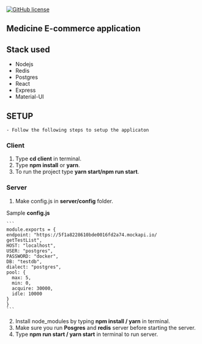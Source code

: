 [![GitHub license](https://img.shields.io/github/license/officialsanjaysharma/medicine-ecommerce-application?style=flat-square)](https://github.com/officialsanjaysharma/medicine-ecommerce-application/blob/master/License)

## Medicine E-commerce application

## Stack used

- Nodejs
- Redis
- Postgres
- React
- Express
- Material-UI

## SETUP

    - Follow the following steps to setup the applicaton

### Client

1. Type <b>cd client</b> in terminal.
2. Type <b>npm install</b> or <b>yarn</b>.
3. To run the project type <b>yarn start/npm run start</b>.

### Server

1. Make config.js in <b>server/config</b> folder.

Sample <b>config.js</b>

    ```
    module.exports = {
    endpoint: "https://5f1a8228610bde0016fd2a74.mockapi.io/       getTestList",
    HOST: "localhost",
    USER: "postgres",
    PASSWORD: "docker",
    DB: "testdb",
    dialect: "postgres",
    pool: {
      max: 5,
      min: 0,
      acquire: 30000,
      idle: 10000
    }
    }
    ```

2. Install node_modules by typing <b>npm install / yarn</b> in terminal.
3. Make sure you run <b>Posgres</b> and <b>redis</b> server before starting the server.
4. Type <b>npm run start / yarn start</b> in terminal to run server.
